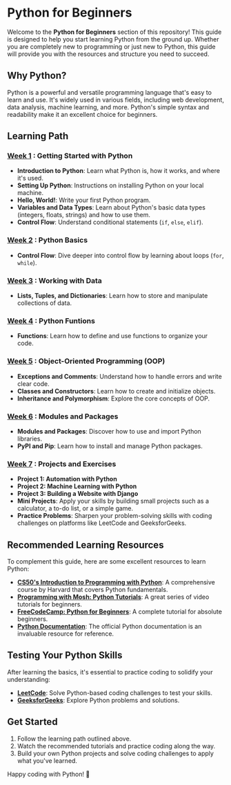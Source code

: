 # Python for Beginners

Welcome to the **Python for Beginners** section of this repository! This guide is designed to help you start learning Python from the ground up. Whether you are completely new to programming or just new to Python, this guide will provide you with the resources and structure you need to succeed.

## Why Python?

Python is a powerful and versatile programming language that's easy to learn and use. It's widely used in various fields, including web development, data analysis, machine learning, and more. Python's simple syntax and readability make it an excellent choice for beginners.

## Learning Path

### [**Week 1**](Week1.md) : **Getting Started with Python**
   - **Introduction to Python**: Learn what Python is, how it works, and where it's used.
   - **Setting Up Python**: Instructions on installing Python on your local machine.
   - **Hello, World!**: Write your first Python program.
   - **Variables and Data Types**: Learn about Python's basic data types (integers, floats, strings) and how to use them.
   - **Control Flow**: Understand conditional statements (`if`, `else`, `elif`).

### [**Week 2**](Week2.md) : **Python Basics**
   - **Control Flow**: Dive deeper into control flow by learning about loops (`for`, `while`).

### [**Week 3**](Week3.md) : **Working with Data**
   - **Lists, Tuples, and Dictionaries**: Learn how to store and manipulate collections of data.

### [**Week 4**](Week4.md) : **Python Funtions**
   - **Functions**: Learn how to define and use functions to organize your code.

### [**Week 5**](Week5.md) : **Object-Oriented Programming (OOP)**
   - **Exceptions and Comments**: Understand how to handle errors and write clear code.
   - **Classes and Constructors**: Learn how to create and initialize objects.
   - **Inheritance and Polymorphism**: Explore the core concepts of OOP.

### [**Week 6**](Week6.md) : **Modules and Packages**
   - **Modules and Packages**: Discover how to use and import Python libraries.
   - **PyPI and Pip**: Learn how to install and manage Python packages.

### [**Week 7**](Week7.md) : **Projects and Exercises**
   - **Project 1: Automation with Python**
   - **Project 2: Machine Learning with Python**
   - **Project 3: Building a Website with Django**
   - **Mini Projects**: Apply your skills by building small projects such as a calculator, a to-do list, or a simple game.
   - **Practice Problems**: Sharpen your problem-solving skills with coding challenges on platforms like LeetCode and GeeksforGeeks.

## Recommended Learning Resources

To complement this guide, here are some excellent resources to learn Python:

- **[CS50's Introduction to Programming with Python](https://www.youtube.com/watch?v=nLRL_NcnK-4)**: A comprehensive course by Harvard that covers Python fundamentals.
- **[Programming with Mosh: Python Tutorials](https://www.youtube.com/watch?v=_uQrJ0TkZlc)**: A great series of video tutorials for beginners.
- **[FreeCodeCamp: Python for Beginners](https://www.youtube.com/watch?v=rfscVS0vtbw)**: A complete tutorial for absolute beginners.
- **[Python Documentation](https://docs.python.org/3/)**: The official Python documentation is an invaluable resource for reference.

## Testing Your Python Skills

After learning the basics, it's essential to practice coding to solidify your understanding:

- [**LeetCode**](https://leetcode.com/problemset/): Solve Python-based coding challenges to test your skills.
- [**GeeksforGeeks**](https://www.geeksforgeeks.org/explore?page=1&sortBy=submissions&itm_source=geeksforgeeks&itm_medium=main_header&itm_campaign=practice_header): Explore Python problems and solutions.

## Get Started

1. Follow the learning path outlined above.
2. Watch the recommended tutorials and practice coding along the way.
3. Build your own Python projects and solve coding challenges to apply what you've learned.

Happy coding with Python! 🐍

